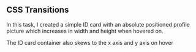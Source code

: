 ## CSS Transitions

In this task, I created a simple ID card with an absolute positioned profile picture which increases in width and height when hovered on.

The ID card container also skews to the x axis and y axis on hover
